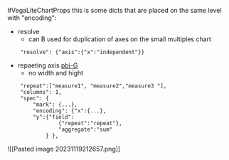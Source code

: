 #VegaLiteChartProps 
this is some dicts that are placed on the same level with "encoding":
- resolve
	- can B used for duplication of axes on the small multiples chart
```
	"resolve": {"axis":{"x":"independent"}}
```
- repaeting axis [pbi-G](https://youtu.be/I6FZYTSKI6Y?list=PL6oIJxyQvMGTxh4tREeKflcKVlOfGdyim&t=478)
	- no width and hight
```
	"repeat":["measure1", "measure2","measure3 "],
	"columns": 1,
	"spec": {
		"mark": {...},
		"encoding": {"x":{...}, 
		"y":{"field": 
				{"repeat":"repeat"}, 
				"aggregate":"sum"
			} },
```
![[Pasted image 20231119212657.png]]